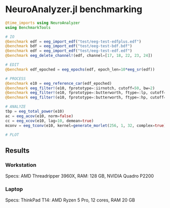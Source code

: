 # NeuroAnalyzer.jl benchmarking

```julia
@time_imports using NeuroAnalyzer
using BenchmarkTools

# IO
@benchmark edf = eeg_import_edf("test/eeg-test-edfplus.edf")
@benchmark bdf = eeg_import_edf("test/eeg-test-bdf.bdf")
@benchmark edf = eeg_import_edf("test/eeg-test-edf.edf")
@benchmark eeg_delete_channel!(edf, channel=[17, 18, 22, 23, 24])

# EDIT
@benchmark edf_epoched = eeg_epochs(edf, epoch_len=10*eeg_sr(edf))

# PROCESS
@benchmark e10 = eeg_reference_car(edf_epoched)
@benchmark eeg_filter!(e10, fprototype=:iirnotch, cutoff=50, bw=2)
@benchmark eeg_filter!(e10, fprototype=:butterworth, ftype=:lp, cutoff=45.0, order=8)
@benchmark eeg_filter!(e10, fprototype=:butterworth, ftype=:hp, cutoff=0.1, order=8)

# ANALYZE
tbp = eeg_total_power(e10)
ac = eeg_acov(e10, norm=false)
cc = eeg_xcov(e10, lag=10, demean=true)
mconv = eeg_tconv(e10, kernel=generate_morlet(256, 1, 32, complex=true))

# PLOT
```

## Results

### Workstation

Specs: AMD Threadripper 3960X, RAM: 128 GB, NVIDIA Quadro P2200

### Laptop

Specs: ThinkPad T14: AMD Ryzen 5 Pro, 12 cores, RAM 20 GB